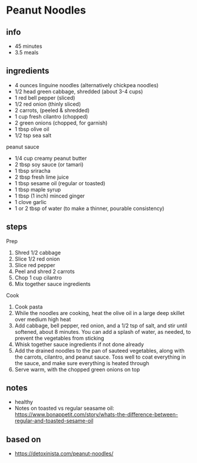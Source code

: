 # Peanut Noodles

## info

* 45 minutes
* 3.5 meals

## ingredients

* 4 ounces linguine noodles (alternatively chickpea noodles)
* 1/2 head green cabbage, shredded (about 3-4 cups)
* 1 red bell pepper (sliced)
* 1/2 red onion (thinly sliced)
* 2 carrots, (peeled & shredded)
* 1 cup fresh cilantro (chopped)
* 2 green onions (chopped, for garnish)
* 1 tbsp olive oil
* 1/2 tsp sea salt

peanut sauce

* 1/4 cup creamy peanut butter
* 2 tbsp soy sauce (or tamari)
* 1 tbsp sriracha
* 2 tbsp fresh lime juice
* 1 tbsp sesame oil (regular or toasted)
* 1 tbsp maple syrup
* 1 tbsp (1 inch) minced ginger
* 1 clove garlic
* 1 or 2 tbsp of water (to make a thinner, pourable consistency)

## steps

Prep

1. Shred 1/2 cabbage
2. Slice 1/2 red onion
3. Slice red pepper
4. Peel and shred 2 carrots
5. Chop 1 cup cilantro
6. Mix together sauce ingredients

Cook

1. Cook pasta
2. While the noodles are cooking, heat the olive oil in a large deep skillet over medium high heat
3. Add cabbage, bell pepper, red onion, and a 1/2 tsp of salt, and stir until softened, about 8 minutes. You can add a splash of water, as needed, to prevent the vegetables from sticking
4. Whisk together sauce ingredients if not done already
5. Add the drained noodles to the pan of sauteed vegetables, along with the carrots, cilantro, and peanut sauce. Toss well to coat everything in the sauce, and make sure everything is heated through
6. Serve warm, with the chopped green onions on top

## notes

* healthy
* Notes on toasted vs regular seasame oil: https://www.bonappetit.com/story/whats-the-difference-between-regular-and-toasted-sesame-oil

## based on

* https://detoxinista.com/peanut-noodles/
